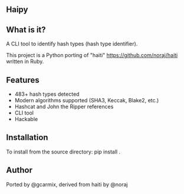 ## Haipy
## What is it?

A CLI tool to identify hash types (hash type identifier).

This project is a Python porting of "haiti" https://github.com/noraj/haiti written in Ruby.

## Features

- 483+ hash types detected
- Modern algorithms supported (SHA3, Keccak, Blake2, etc.)
- Hashcat and John the Ripper references
- CLI tool
- Hackable

## Installation
To install from the source directory:
pip install .

## Author

Ported by @gcarmix, derived from haiti by @noraj

